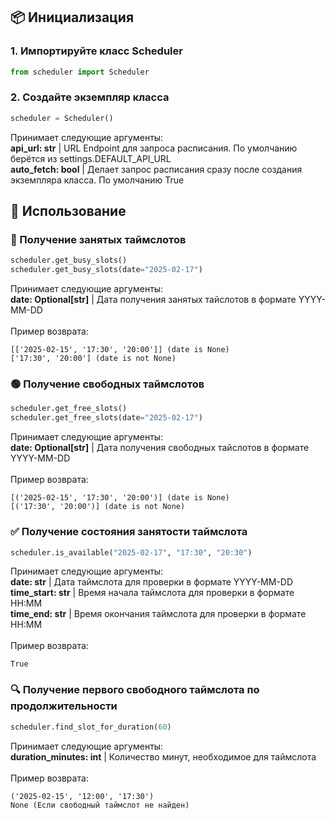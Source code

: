 ## 📦 Инициализация
### 1. Импортируйте класс Scheduler
```python
from scheduler import Scheduler
```

### 2. Создайте экземпляр класса
```python
scheduler = Scheduler()
```
Принимает следующие аргументы:<br>
**api_url: str** | URL Endpoint для запроса расписания. По умолчанию берётся из settings.DEFAULT_API_URL<br>
**auto_fetch: bool** | Делает запрос расписания сразу после создания экземпляра класса. По умолчанию True

## 🚀 Использование
### 🔴 Получение занятых таймслотов
```python
scheduler.get_busy_slots()
scheduler.get_busy_slots(date="2025-02-17")
```
Принимает следующие аргументы:<br>
**date: Optional[str]** | Дата получения занятых тайслотов в формате YYYY-MM-DD<br><br>
Пример возврата:
```
[['2025-02-15', '17:30', '20:00']] (date is None)
['17:30', '20:00'] (date is not None)
```
### 🟢 Получение свободных таймслотов
```python
scheduler.get_free_slots()
scheduler.get_free_slots(date="2025-02-17")
```
Принимает следующие аргументы:<br>
**date: Optional[str]** | Дата получения свободных тайслотов в формате YYYY-MM-DD<br><br>
Пример возврата:
```
[('2025-02-15', '17:30', '20:00')] (date is None)
[('17:30', '20:00')] (date is not None)
```
### ✅ Получение состояния занятости таймслота
```python
scheduler.is_available("2025-02-17", "17:30", "20:30")
```
Принимает следующие аргументы:<br>
**date: str** | Дата таймслота для проверки в формате YYYY-MM-DD<br>
**time_start: str** | Время начала таймслота для проверки в формате HH:MM<br>
**time_end: str** | Время окончания таймслота для проверки в формате HH:MM<br><br>
Пример возврата:
```
True
```

### 🔍 Получение первого свободного таймслота по продолжительности
```python
scheduler.find_slot_for_duration(60)
```
Принимает следующие аргументы:<br>
**duration_minutes: int** | Количество минут, необходимое для таймслота<br><br>
Пример возврата:
```
('2025-02-15', '12:00', '17:30')
None (Если свободный таймслот не найден)
```